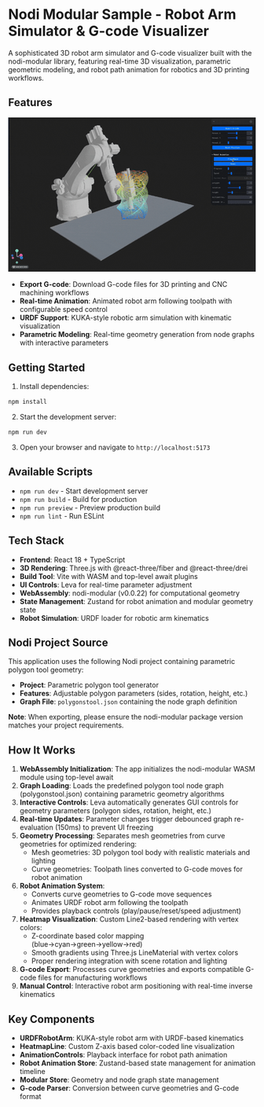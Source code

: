 # Nodi Modular Sample - Robot Arm Simulator & G-code Visualizer

A sophisticated 3D robot arm simulator and G-code visualizer built with the nodi-modular library, featuring real-time 3D visualization, parametric geometric modeling, and robot path animation for robotics and 3D printing workflows.

## Features

![slicer](./public/slicer.gif)

- **Export G-code**: Download G-code files for 3D printing and CNC machining workflows
- **Real-time Animation**: Animated robot arm following toolpath with configurable speed control
- **URDF Support**: KUKA-style robotic arm simulation with kinematic visualization
- **Parametric Modeling**: Real-time geometry generation from node graphs with interactive parameters

## Getting Started

1. Install dependencies:
```bash
npm install
```

2. Start the development server:
```bash
npm run dev
```

3. Open your browser and navigate to `http://localhost:5173`

## Available Scripts

- `npm run dev` - Start development server
- `npm run build` - Build for production
- `npm run preview` - Preview production build
- `npm run lint` - Run ESLint

## Tech Stack

- **Frontend**: React 18 + TypeScript
- **3D Rendering**: Three.js with @react-three/fiber and @react-three/drei
- **Build Tool**: Vite with WASM and top-level await plugins
- **UI Controls**: Leva for real-time parameter adjustment
- **WebAssembly**: nodi-modular (v0.0.22) for computational geometry
- **State Management**: Zustand for robot animation and modular geometry state
- **Robot Simulation**: URDF loader for robotic arm kinematics

## Nodi Project Source

This application uses the following Nodi project containing parametric polygon tool geometry:
- **Project**: Parametric polygon tool generator
- **Features**: Adjustable polygon parameters (sides, rotation, height, etc.)
- **Graph File**: `polygonstool.json` containing the node graph definition

**Note**: When exporting, please ensure the nodi-modular package version matches your project requirements.

## How It Works

1. **WebAssembly Initialization**: The app initializes the nodi-modular WASM module using top-level await
2. **Graph Loading**: Loads the predefined polygon tool node graph (polygonstool.json) containing parametric geometry algorithms
3. **Interactive Controls**: Leva automatically generates GUI controls for geometry parameters (polygon sides, rotation, height, etc.)
4. **Real-time Updates**: Parameter changes trigger debounced graph re-evaluation (150ms) to prevent UI freezing
5. **Geometry Processing**: Separates mesh geometries from curve geometries for optimized rendering:
   - Mesh geometries: 3D polygon tool body with realistic materials and lighting
   - Curve geometries: Toolpath lines converted to G-code moves for robot animation
6. **Robot Animation System**: 
   - Converts curve geometries to G-code move sequences
   - Animates URDF robot arm following the toolpath
   - Provides playback controls (play/pause/reset/speed adjustment)
7. **Heatmap Visualization**: Custom Line2-based rendering with vertex colors:
   - Z-coordinate based color mapping (blue→cyan→green→yellow→red)
   - Smooth gradients using Three.js LineMaterial with vertex colors
   - Proper rendering integration with scene rotation and lighting
8. **G-code Export**: Processes curve geometries and exports compatible G-code files for manufacturing workflows
9. **Manual Control**: Interactive robot arm positioning with real-time inverse kinematics

## Key Components

- **URDFRobotArm**: KUKA-style robot arm with URDF-based kinematics
- **HeatmapLine**: Custom Z-axis based color-coded line visualization
- **AnimationControls**: Playback interface for robot path animation
- **Robot Animation Store**: Zustand-based state management for animation timeline
- **Modular Store**: Geometry and node graph state management
- **G-code Parser**: Conversion between curve geometries and G-code format